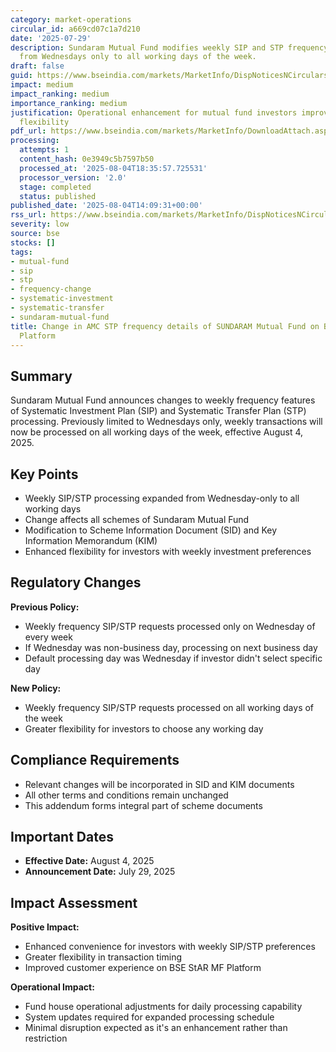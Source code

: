 ```yaml
---
category: market-operations
circular_id: a669cd07c1a7d210
date: '2025-07-29'
description: Sundaram Mutual Fund modifies weekly SIP and STP frequency processing
  from Wednesdays only to all working days of the week.
draft: false
guid: https://www.bseindia.com/markets/MarketInfo/DispNoticesNCirculars.aspx?Noticeid={C19F69C4-12A0-45E3-BF25-89337EC2363D}&noticeno=20250804-51&dt=08/04/2025&icount=51&totcount=60&flag=0
impact: medium
impact_ranking: medium
importance_ranking: medium
justification: Operational enhancement for mutual fund investors improving transaction
  flexibility
pdf_url: https://www.bseindia.com/markets/MarketInfo/DownloadAttach.aspx?id=20250804-51&attachedId=485612d9-08ac-4cb6-837f-68b2e374d168
processing:
  attempts: 1
  content_hash: 0e3949c5b7597b50
  processed_at: '2025-08-04T18:35:57.725531'
  processor_version: '2.0'
  stage: completed
  status: published
published_date: '2025-08-04T14:09:31+00:00'
rss_url: https://www.bseindia.com/markets/MarketInfo/DispNoticesNCirculars.aspx?Noticeid={C19F69C4-12A0-45E3-BF25-89337EC2363D}&noticeno=20250804-51&dt=08/04/2025&icount=51&totcount=60&flag=0
severity: low
source: bse
stocks: []
tags:
- mutual-fund
- sip
- stp
- frequency-change
- systematic-investment
- systematic-transfer
- sundaram-mutual-fund
title: Change in AMC STP frequency details of SUNDARAM Mutual Fund on BSE StAR MF
  Platform
---
```


## Summary

Sundaram Mutual Fund announces changes to weekly frequency features of Systematic Investment Plan (SIP) and Systematic Transfer Plan (STP) processing. Previously limited to Wednesdays only, weekly transactions will now be processed on all working days of the week, effective August 4, 2025.

## Key Points

- Weekly SIP/STP processing expanded from Wednesday-only to all working days
- Change affects all schemes of Sundaram Mutual Fund
- Modification to Scheme Information Document (SID) and Key Information Memorandum (KIM)
- Enhanced flexibility for investors with weekly investment preferences

## Regulatory Changes

**Previous Policy:**
- Weekly frequency SIP/STP requests processed only on Wednesday of every week
- If Wednesday was non-business day, processing on next business day
- Default processing day was Wednesday if investor didn't select specific day

**New Policy:**
- Weekly frequency SIP/STP requests processed on all working days of the week
- Greater flexibility for investors to choose any working day

## Compliance Requirements

- Relevant changes will be incorporated in SID and KIM documents
- All other terms and conditions remain unchanged
- This addendum forms integral part of scheme documents

## Important Dates

- **Effective Date:** August 4, 2025
- **Announcement Date:** July 29, 2025

## Impact Assessment

**Positive Impact:**
- Enhanced convenience for investors with weekly SIP/STP preferences
- Greater flexibility in transaction timing
- Improved customer experience on BSE StAR MF Platform

**Operational Impact:**
- Fund house operational adjustments for daily processing capability
- System updates required for expanded processing schedule
- Minimal disruption expected as it's an enhancement rather than restriction